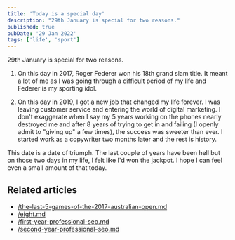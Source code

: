 ```yaml
---
title: 'Today is a special day'
description: "29th January is special for two reasons."
published: true
pubDate: '29 Jan 2022'
tags: ['life', 'sport']
---
```


29th January is special for two reasons.

1. On this day in 2017, Roger Federer won his 18th grand slam title. It meant a lot of me as I was going through a difficult period of my life and Federer is my sporting idol.

2. On this day in 2019, I got a new job that changed my life forever. I was leaving customer service and entering the world of digital marketing. I don't exaggerate when I say my 5 years working on the phones nearly destroyed me and after 8 years of trying to get in and failing (I openly admit to "giving up" a few times), the success was sweeter than ever. I started work as a copywriter two months later and the rest is history.

This date is a date of triumph. The last couple of years have been hell but on those two days in my life, I felt like I'd won the jackpot. I hope I can feel even a small amount of that today.

## Related articles

* [/the-last-5-games-of-the-2017-australian-open.md](/posts/the-last-5-games-of-the-2017-australian-open/)
* [/eight.md](/posts/eight/)
* [/first-year-professional-seo.md](/posts/first-year-professional-seo/)
* [/second-year-professional-seo.md](/posts/second-year-professional-seo/)